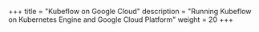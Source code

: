 +++
title = "Kubeflow on Google Cloud"
description = "Running Kubeflow on Kubernetes Engine and Google Cloud Platform"
weight = 20
+++
